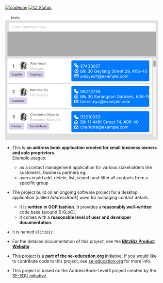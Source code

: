 [![codecov](https://app.codecov.io/gh/AY2425S1-CS2103T-W12-1/tp/settings/badge)](https://codecov.io/gh/AY2425S1-CS2103T-W12-1/tp) [![CI Status](https://github.com/se-edu/addressbook-level3/workflows/Java%20CI/badge.svg)](https://github.com/se-edu/addressbook-level3/actions)

![Ui](docs/images/Ui.png)

* This is **an address book application created for small business owners and sole proprietors**.<br>
  Example usages:
  * as a contact management application for various stakeholders like customers, business partners eg.
  * users could add, delete, list, search and filter all contacts from a specific group
* The project build on an ongoing software project for a desktop application (called _AddressBook_) used for managing contact details.
  * It is **written in OOP fashion**. It provides a **reasonably well-written** code base (around 6 KLoC).
  * It comes with a **reasonable level of user and developer documentation**.
* It is named `BlitzBiz` 
* For the detailed documentation of this project, see the **[BlitzBiz Product Website](https://se-education.org/addressbook-level3)**.
* This project is a **part of the se-education.org** initiative. If you would like to contribute code to this project, see [se-education.org](https://se-education.org/#contributing-to-se-edu) for more info.

* This project is based on the AddressBook-Level3 project created by the [SE-EDU initiative](https://se-education.org).

